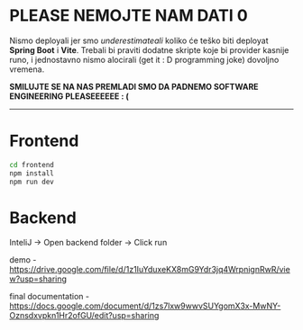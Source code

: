 # **PLEASE NEMOJTE NAM DATI 0**

Nismo deployali jer smo *underestimateali* koliko će teško biti deployat **Spring Boot** i **Vite**. Trebali bi praviti dodatne skripte koje bi provider kasnije runo, i jednostavno nismo alocirali (get it : D programming joke) dovoljno vremena.

**SMILUJTE SE NA NAS PREMLADI SMO DA PADNEMO SOFTWARE ENGINEERING PLEASEEEEEE : (**

---

# Frontend

```bash
cd frontend
npm install
npm run dev
```
# Backend

InteliJ -> Open backend folder -> Click run


demo - https://drive.google.com/file/d/1z1IuYduxeKX8mG9Ydr3jq4WrpnignRwR/view?usp=sharing

final documentation - https://docs.google.com/document/d/1zs7lxw9wwvSUYgomX3x-MwNY-Oznsdxvpkn1Hr2ofGU/edit?usp=sharing
